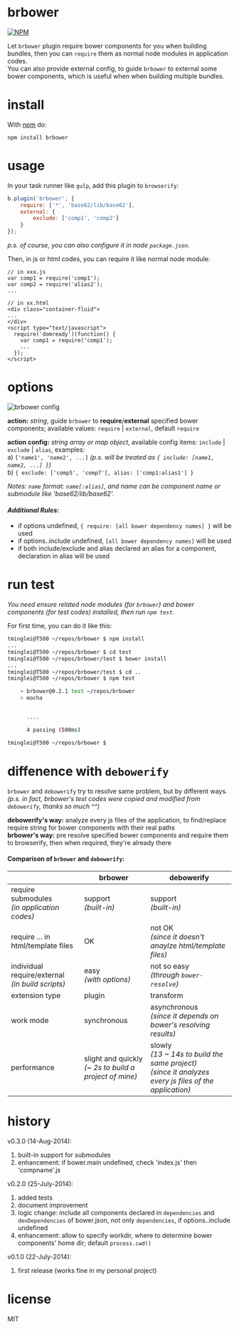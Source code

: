 brbower
=======

[![NPM](https://nodei.co/npm/brbower.png)](https://nodei.co/npm/brbower/)

Let `brbower` plugin require bower components for you when building bundles, then you can `require` them as normal node modules in application codes.  
You can also provide external config, to guide `brbower` to external some bower components, which is useful when when building multiple bundles.


# install

With [npm](https://npmjs.org) do:

```
npm install brbower
```

# usage
In your task runner like `gulp`, add this plugin to `browserify`:
```javascript
b.plugin('brbower', {
	require: ['*', 'base62/lib/base62'],
	external: {
		exclude: ['comp1', 'comp2']
	}
});
```
_p.s. of course, you can also configure it in node `package.json`._

Then, in js or html codes, you can require it like normal node module:
```
// in xxx.js
var comp1 = require('comp1');
var comp2 = require('alias2');
...

// in xx.html
<div class="container-fluid">
...
</div>
<script type="text/javascript">
  require('domready')(function() {
    var comp1 = require('comp1');
    ...
  });
</script>
```

# options
![brbower config](https://raw.githubusercontent.com/tminglei/brbower/master/doc/brbower-config.png)

**action:** _string_, guide `brbower` to **require**/**external** specified bower components; available values: `require` | `external`, default `require`  

**action config:** _string array or map object_, available config items: `include` | `exclude` | `alias`, examples:  
a) `['name1', 'name2', ...]` _(p.s. will be treated as `{ include: [name1, name2, ...] }`)_  
b) `{ exclude: ['comp5', 'comp7'], alias: ['comp1:alias1'] }`

_Notes: `name` format: `name[:alias]`, and name can be component name or submodule like 'base62/lib/base62'._

#### _Additional Rules:_
- if options undefined, `{ require: [all bower dependency names] }` will be used
- if options..include undefined, `[all bower dependency names]` will be used
- if both include/exclude and alias declared an alias for a component, declaration in alias will be used

# run test
_You need ensure related node modules (for `brbower`) and bower components (for test codes) installed, then run `npm test`._

For first time, you can do it like this:
```sh
tminglei@T500 ~/repos/brbower $ npm install
...
tminglei@T500 ~/repos/brbower $ cd test
tminglei@T500 ~/repos/brbower/test $ bower install
...
tminglei@T500 ~/repos/brbower/test $ cd ..
tminglei@T500 ~/repos/brbower $ npm test

	> brbower@0.2.1 test ~/repos/brbower
	> mocha


	  ....

	  4 passing (580ms)

tminglei@T500 ~/repos/brbower $
```
# diffenence with `debowerify`
`brbower` and `debowerify` try to resolve same problem, but by different ways.  
_(p.s. in fact, brbower's test codes were copied and modified from `debowerify`, thanks so much ^^)_

**debowerify's way:** analyze every js files of the application, to find/replace require string for bower components with their real paths  
**brbower's way:** pre resolve specified bower components and require them to browserify, then when required, they're already there

#### Comparison of `brbower` and `debowerify`:  
|                             |   brbower                     |  debowerify                                    |
| --------------------------- | ----------------------------- | ---------------------------------------------- |
| require submodules <br> _(in application codes)_ | support <br> _(built-in)_ | support <br> _(built-in)_ |
| require ... in html/template files | OK               | not OK <br> _(since it doesn't anaylze html/template files)_ |
| individual require/external <br> _(in build scripts)_ | easy <br> _(with options)_ | not so easy <br> _(through `bower-resolve`)_ |
| extension type              | plugin                        | transform                                                           |
| work mode                   | synchronous                   | asynchronous <br> _(since it depends on bower's resolving results)_ |
| performance                 | slight and quickly <br> _(~ 2s to build a project of mine)_ | slowly <br> _(13 ~ 14s to build the same project)_ <br> _(since it analyzes every js files of the application)_ |


# history
v0.3.0 (14-Aug-2014):  
1) built-in support for submodules  
2) enhancement: if bower.main undefined, check 'index.js' then 'compname'.js

v0.2.0 (25-July-2014):  
1) added tests  
2) document improvement  
3) logic change: include all components declared in `dependencies` and `devDependencies` of bower.json, not only `dependencies`, if options..include undefined  
4) enhancement: allow to specify workdir, where to determine bower components' home dir; default `process.cwd()`

v0.1.0 (22-July-2014):  
1) first release (works fine in my personal project)

# license

MIT
